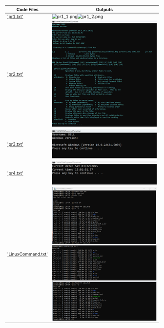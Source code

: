 | Code Files | Outputs |
|------------|---------|
|['pr1.txt'](./Codes/pr1.txt)|![pr1_1.png](./Outputs/pr1.png)![pr1_2.png](./Outputs/pr1.png)|
|['pr2.txt'](./Codes/pr2.txt)|![pr2.png](./Outputs/pr2.png)|
|['pr3.txt'](./Codes/pr3.txt)|![pr3.png](./Outputs/pr3.png)|
|['pr4.txt'](./Codes/pr4.txt)|![pr4.png](./Outputs/pr4.png)|
|['LinuxCommand.txt'](./Codes/LinuxCommand.txt)|![1.png](./Outputs/1.png)![2.png](./Outputs/2.png)![3.png](./Outputs/3.png)|
